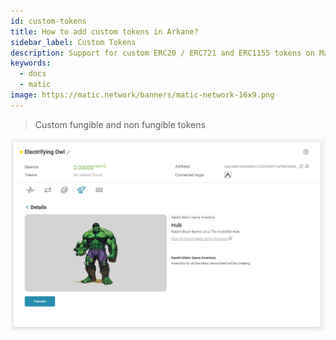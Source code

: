 ```yaml
---
id: custom-tokens
title: How to add custom tokens in Arkane?
sidebar_label: Custom Tokens
description: Support for custom ERC20 / ERC721 and ERC1155 tokens on Matic.
keywords:
  - docs
  - matic
image: https://matic.network/banners/matic-network-16x9.png
---
```

> Custom fungible and non fungible tokens

![The Hulk ERC1155 NFT on Matic](img/09.png)
